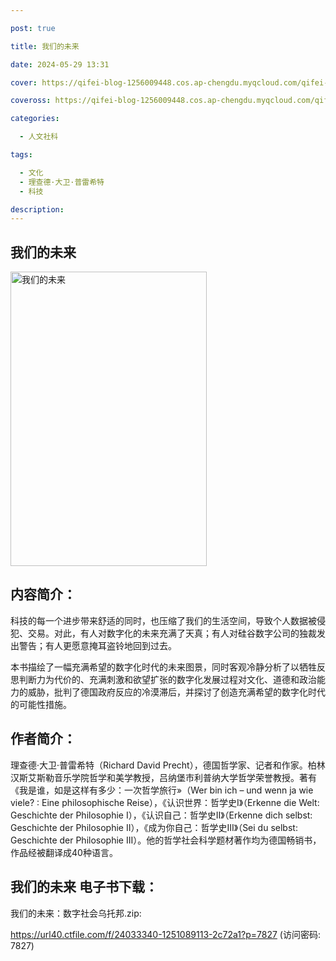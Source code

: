 ```yaml
---

post: true

title: 我们的未来

date: 2024-05-29 13:31

cover: https://qifei-blog-1256009448.cos.ap-chengdu.myqcloud.com/qifei-blog/65a08984871b83018aa736ed.jpg

coveross: https://qifei-blog-1256009448.cos.ap-chengdu.myqcloud.com/qifei-blog/65a08984871b83018aa736ed.jpg

categories:

  - 人文社科

tags:

  - 文化
  - 理查德·大卫·普雷希特
  - 科技

description:
---
```


## 我们的未来
<img alt="我们的未来 " class="aligncenter loaded" data-was-processed="true" decoding="async" fetchpriority="high" height="471" src="https://qifei-blog-1256009448.cos.ap-chengdu.myqcloud.com/qifei-blog/65a08984871b83018aa736ed.jpg" style="cursor: zoom-in;" width="314"/>

## 内容简介：

科技的每一个进步带来舒适的同时，也压缩了我们的生活空间，导致个人数据被侵犯、交易。对此，有人对数字化的未来充满了天真；有人对硅谷数字公司的独裁发出警告；有人更愿意掩耳盗铃地回到过去。

本书描绘了一幅充满希望的数字化时代的未来图景，同时客观冷静分析了以牺牲反思判断力为代价的、充满刺激和欲望扩张的数字化发展过程对文化、道德和政治能力的威胁，批判了德国政府反应的冷漠滞后，并探讨了创造充满希望的数字化时代的可能性措施。

## 作者简介：

理查德·大卫·普雷希特（Richard David Precht），德国哲学家、记者和作家。柏林汉斯艾斯勒音乐学院哲学和美学教授，吕纳堡市利普纳大学哲学荣誉教授。著有《我是谁，如是这样有多少：一次哲学旅行»（Wer bin ich – und wenn ja wie viele? : Eine philosophische Reise），《认识世界：哲学史I》（Erkenne die Welt: Geschichte der Philosophie I），《认识自己：哲学史II》（Erkenne dich selbst: Geschichte der Philosophie II），《成为你自己：哲学史III》（Sei du selbst: Geschichte der Philosophie III）。他的哲学社会科学题材著作均为德国畅销书，作品经被翻译成40种语言。

## 我们的未来 电子书下载：

我们的未来：数字社会乌托邦.zip: 

https://url40.ctfile.com/f/24033340-1251089113-2c72a1?p=7827 (访问密码: 7827)
